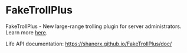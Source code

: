 # FakeTrollPlus
FakeTrollPlus - New large-range trolling plugin for server administrators.
Learn more [here](https://www.spigotmc.org/resources/faketrollplus-over-28-commands-to-troll-your-players-1-8-1-11-2.30762/).

Life API documentation: https://shanerx.github.io/FakeTrollPlus/doc/
